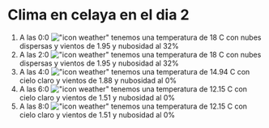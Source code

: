# Clima en celaya en el dia 2

1. A las 0:0 !["icon weather"](http://openweathermap.org/img/w/03n.png) tenemos una temperatura de 18 C con nubes dispersas y  vientos de 1.95 y nubosidad al 32%
1. A las 2:0 !["icon weather"](http://openweathermap.org/img/w/03n.png) tenemos una temperatura de 18 C con nubes dispersas y  vientos de 1.95 y nubosidad al 32%
1. A las 4:0 !["icon weather"](http://openweathermap.org/img/w/01n.png) tenemos una temperatura de 14.94 C con cielo claro y  vientos de 1.88 y nubosidad al 0%
1. A las 6:0 !["icon weather"](http://openweathermap.org/img/w/01n.png) tenemos una temperatura de 12.15 C con cielo claro y  vientos de 1.51 y nubosidad al 0%
1. A las 8:0 !["icon weather"](http://openweathermap.org/img/w/01d.png) tenemos una temperatura de 12.15 C con cielo claro y  vientos de 1.51 y nubosidad al 0%
